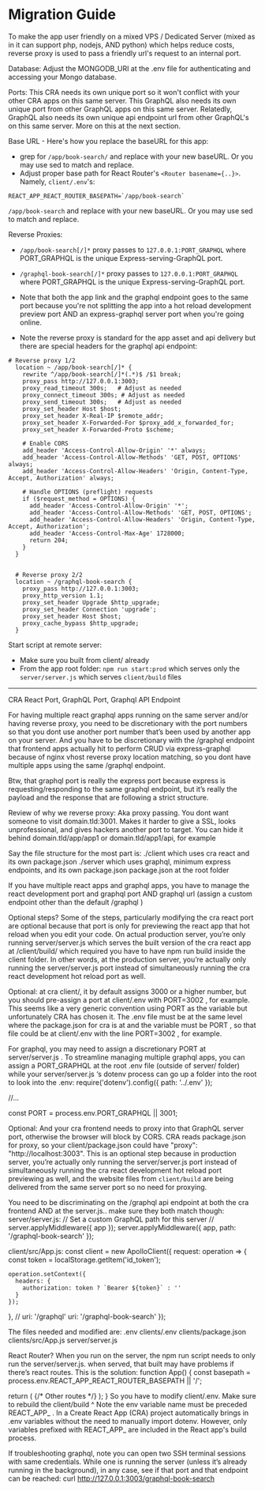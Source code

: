 # Migration Guide

To make the app user friendly on a mixed VPS / Dedicated Server (mixed as in it can support php, nodejs, AND python) which helps reduce costs, reverse proxy is used to pass a friendly url's request to an internal port.

Database: Adjust the MONGODB_URI at the .env file for authenticating and accessing your Mongo database.

Ports: This CRA needs its own unique port so it won't conflict with your other CRA apps on this same server. This GraphQL also needs its own unique port from other GraphQL apps on this same server. Relatedly, GraphQL also needs its own unique api endpoint url from other GraphQL's on this same server. More on this at the next section.

Base URL - Here's how you replace the baseURL for this app:
- grep for `/app/book-search/` and replace with your new baseURL. Or you may use sed to match and replace.
- Adjust proper base path for React Router's `<Router basename={..}>`. Namely, `client/.env`'s:
```
REACT_APP_REACT_ROUTER_BASEPATH=`/app/book-search`
```

 `/app/book-search` and replace with your new baseURL. Or you may use sed to match and replace.

Reverse Proxies: 
- `/app/book-search[/]*` proxy passes to `127.0.0.1:PORT_GRAPHQL` where PORT_GRAPHQL is the unique Express-serving-GraphQL port.
- `/graphql-book-search[/]*` proxy passes to `127.0.0.1:PORT_GRAPHQL` where PORT_GRAPHQL is the unique Express-serving-GraphQL port.
- Note that both the app link and the graphql endpoint goes to the same port because you're not splitting the app into a hot reload development preview port AND an express-graphql server port when you're going online.

- Note the reverse proxy is standard for the app asset and api delivery but there are special headers for the graphql api endpoint:

```
# Reverse proxy 1/2
  location ~ /app/book-search[/]* {
    rewrite ^/app/book-search[/]*(.*)$ /$1 break;
    proxy_pass http://127.0.0.1:3003;
    proxy_read_timeout 300s;   # Adjust as needed
    proxy_connect_timeout 300s; # Adjust as needed
    proxy_send_timeout 300s;   # Adjust as needed
    proxy_set_header Host $host;
    proxy_set_header X-Real-IP $remote_addr;
    proxy_set_header X-Forwarded-For $proxy_add_x_forwarded_for;
    proxy_set_header X-Forwarded-Proto $scheme;

    # Enable CORS
    add_header 'Access-Control-Allow-Origin' '*' always;
    add_header 'Access-Control-Allow-Methods' 'GET, POST, OPTIONS' always;
    add_header 'Access-Control-Allow-Headers' 'Origin, Content-Type, Accept, Authorization' always;
    
    # Handle OPTIONS (preflight) requests
    if ($request_method = OPTIONS) {
      add_header 'Access-Control-Allow-Origin' '*';
      add_header 'Access-Control-Allow-Methods' 'GET, POST, OPTIONS';
      add_header 'Access-Control-Allow-Headers' 'Origin, Content-Type, Accept, Authorization';
      add_header 'Access-Control-Max-Age' 1728000;
      return 204;
    }
  }


  # Reverse proxy 2/2
  location ~ /graphql-book-search {
    proxy_pass http://127.0.0.1:3003;
    proxy_http_version 1.1;
    proxy_set_header Upgrade $http_upgrade;
    proxy_set_header Connection 'upgrade';
    proxy_set_header Host $host;
    proxy_cache_bypass $http_upgrade;
  }
```

Start script at remote server:
- Make sure you built from client/ already
- From the app root folder: `npm run start:prod` which serves only the `server/server.js` which serves `client/build` files

---

CRA React Port, GraphQL Port, Graphql API Endpoint

For having multiple react graphql apps running on the same server and/or having reverse proxy, you need to be discretionary with the port numbers so that you dont use another port number that’s been used by another app on your server. And you have to be discretionary with the /graphql endpoint that frontend apps actually hit to perform CRUD via express-graphql because of nginx vhost reverse proxy location matching, so you dont have multiple apps using the same /graphql  endpoint.

Btw, that graphql port is really the express port because express is requesting/responding to the same graphql endpoint, but it’s really the payload and the response that are following a strict structure.

Review of why we reverse proxy: Aka proxy passing. You dont want someone to visit domain.tld:3001. Makes it harder to give a SSL, looks unprofessional, and gives hackers another port to target. You can hide it behind domain.tld/app/app1 or domain.tld/app1/api, for example

Say the file structure for the most part is:
./client which uses cra react and its own package.json
./server which uses graphql, minimum express endpoints, and its own package.json
package.json at the root folder

If you have multiple react apps and graphql apps, you have to manage the react development port and graphql port AND graphql url (assign a custom endpoint other than the default /graphql )

Optional steps? Some of the steps, particularly modifying the cra react port are optional because that port is only for previewing the react app that hot reload when you edit your code. On actual production server, you’re only running server/server.js which serves the built version of the cra react app at /client/build/ which required you have to have npm run build  inside the client folder. In other words, at the production server, you’re actually only running the server/server.js port instead of simultaneously running the cra react development hot reload port as well.

Optional: at cra client/, it by default assigns 3000 or a higher number, but you should pre-assign a  port at client/.env  with PORT=3002 , for example. This seems like a very generic convention using PORT as the variable but unfortunately CRA has chosen it. The .env file must be at the same level where the package.json for cra is at and the variable must be PORT , so that file could be at client/.env with the line PORT=3002 , for example.

For graphql, you may need to assign a discretionary PORT at server/server.js . To streamline managing multiple graphql apps, you can assign a PORT_GRAPHQL  at the root .env  file (outside of server/ folder) while your server/server.js ‘s dotenv process can go up a folder into the root to look into the .env:
require('dotenv').config({ path: '../.env' });

//...

const PORT = process.env.PORT_GRAPHQL || 3001;

Optional: And your cra frontend needs to proxy into that GraphQL server port, otherwise the browser will block by CORS. CRA reads package.json for proxy, so your client/package.json  could have "proxy": "http://localhost:3003". This is an optional step because in production server, you’re actually only running the server/server.js port instead of simultaneously running the cra react development hot reload port previewing as well, and the website files from `client/build` are being delivered from the same server port so no need for proxying.

You need to be discriminating on the /graphql api endpoint at both the cra frontend AND at the server.js.. make sure they both match though:
server/server.js:
// Set a custom GraphQL path for this server
// server.applyMiddleware({ app });
server.applyMiddleware({ app, path: '/graphql-book-search' });

client/src/App.js:
const client = new ApolloClient({
  request: operation => {
    const token = localStorage.getItem('id_token');

    operation.setContext({
      headers: {
        authorization: token ? `Bearer ${token}` : ''
      }
    });
  },
  // uri: '/graphql'
  uri: '/graphql-book-search'
});


The files needed and modified are:
.env
clients/.env
clients/package.json
clients/src/App.js
server/server.js

React Router?
When you run on the server, the npm run script needs to only run the server/server.js. when served, that built may have problems if there’s react routes. This is the solution:
function App() {
  const basepath = process.env.REACT_APP_REACT_ROUTER_BASEPATH || '/';

  return (
    <Router basename={basepath}>
      <Switch>
        <Route exact path="/" component={HomePage} />
        <Route path="/about" component={AboutPage} />
        {/* Other routes */}
      </Switch>
    </Router>
  );
}
So you have to modify client/.env. Make sure to rebuild the client/build 
^ Note the env variable name must be preceded REACT_APP_ . In a Create React App (CRA) project automatically brings in .env variables without the need to manually import dotenv. However, only variables prefixed with REACT_APP_ are included in the React app's build process.

If troubleshooting graphql, note you can open two SSH terminal sessions with same credentials. While one is running the server (unless it’s already running in the background), in any case, see if that port and that endpoint can be reached: 
curl http://127.0.0.1:3003/graphql-book-search